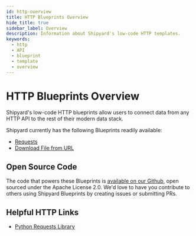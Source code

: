 ```yaml
---
id: http-overview
title: HTTP Blueprints Overview
hide_title: true
sidebar_label: Overview
description: Information about Shipyard's low-code HTTP templates.
keywords:
  - http
  - API
  - blueprint
  - template
  - overview
---
```


# HTTP Blueprints Overview

Shipyard's low-code HTTP blueprints allow users to connect data from any HTTP API to the rest of their modern data stack.

Shipyard currently has the following Blueprints readily available:
- [Requests](./http-requests.md)
- [Download File from URL](./http-download-file-from-url.md)

## Open Source Code
The code that powers these Blueprints is [available on our Github](https://github.com/shipyardapp/http-blueprints), open sourced under the Apache License 2.0. We'd love to have you contribute to others using Shipyard Blueprints by creating issues or submitting PRs.

## Helpful HTTP Links
- [Python Requests Library](https://docs.python-requests.org/en/latest/)  